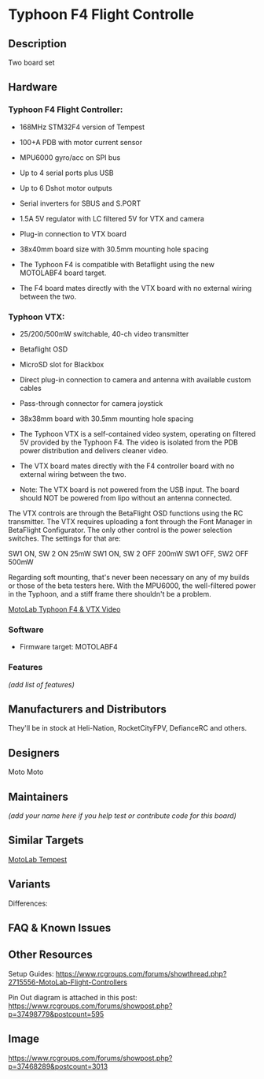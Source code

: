 # Typhoon F4 Flight Controlle
## Description
Two board set


## Hardware
### Typhoon F4 Flight Controller:
 - 168MHz STM32F4 version of Tempest
 - 100+A PDB with motor current sensor
 - MPU6000 gyro/acc on SPI bus
 - Up to 4 serial ports plus USB
 - Up to 6 Dshot motor outputs
 - Serial inverters for SBUS and S.PORT
 - 1.5A 5V regulator with LC filtered 5V for VTX and camera
 - Plug-in connection to VTX board
 - 38x40mm board size with 30.5mm mounting hole spacing

 - The Typhoon F4 is compatible with Betaflight using the new MOTOLABF4 board target.
 - The F4 board mates directly with the VTX board with no external wiring between the two.

### Typhoon VTX:
 - 25/200/500mW switchable, 40-ch video transmitter
 - Betaflight OSD
 - MicroSD slot for Blackbox
 - Direct plug-in connection to camera and antenna with available custom cables
 - Pass-through connector for camera joystick
 - 38x38mm board with 30.5mm mounting hole spacing

 - The Typhoon VTX is a self-contained video system, operating on filtered 5V provided by the Typhoon F4. The video is isolated from the PDB power distribution and delivers cleaner video.

 - The VTX board mates directly with the F4 controller board with no external wiring between the two.

 - Note: The VTX board is not powered from the USB input. The board should NOT be powered from lipo without an antenna connected. 

The VTX controls are through the BetaFlight OSD functions using the RC transmitter. The VTX requires uploading a font through the Font Manager in BetaFlight Configurator. The only other control is the power selection switches. The settings for that are:

SW1 ON, SW 2 ON 25mW
SW1 ON, SW 2 OFF 200mW
SW1 OFF, SW2 OFF 500mW

Regarding soft mounting, that's never been necessary on any of my builds or those of the beta testers here. With the MPU6000, the well-filtered power in the Typhoon, and a stiff frame there shouldn't be a problem. 

[MotoLab Typhoon F4 & VTX Video](https://www.youtube.com/watch?v=h0VcUPcgi8A)

### Software
  - Firmware target: MOTOLABF4

### Features

_(add list of features)_

## Manufacturers and Distributors

They'll be in stock at Heli-Nation, RocketCityFPV, DefianceRC and others.

## Designers
Moto Moto

## Maintainers
_(add your name here if you help test or contribute code for this board)_


## Similar Targets

[MotoLab Tempest](https://github.com/betaflight/betaflight/wiki/Board---MOTOLAB)


## Variants

Differences:


## FAQ & Known Issues


## Other Resources

Setup Guides: 
https://www.rcgroups.com/forums/showthread.php?2715556-MotoLab-Flight-Controllers

Pin Out diagram is attached in this post:  
https://www.rcgroups.com/forums/showpost.php?p=37498779&postcount=595


## Image
https://www.rcgroups.com/forums/showpost.php?p=37468289&postcount=3013
